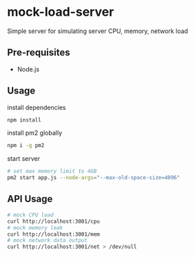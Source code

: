 # mock-load-server

Simple server for simulating server CPU, memory, network load

## Pre-requisites

- Node.js

## Usage

install dependencies

```bash
npm install
```

install pm2 globally

```bash
npm i -g pm2
```

start server

```bash
# set max memory limit to 4GB
pm2 start app.js --node-args="--max-old-space-size=4096"
```

## API Usage

```bash
# mock CPU load
curl http://localhost:3001/cpu
# mock memory leak
curl http://localhost:3001/mem
# mock network data output
curl http://localhost:3001/net > /dev/null
```


